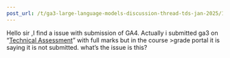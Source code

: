 ```yaml
---
post_url: /t/ga3-large-language-models-discussion-thread-tds-jan-2025/163247/147
---
```

Hello sir ,I find a issue with submission of GA4. Actually i submitted ga3 on “[Technical Assessment](https://exam.sanand.workers.dev/tds-2025-01-ga3)” with full marks but in the course >grade portal it is saying it is not submitted. what’s the issue is this?